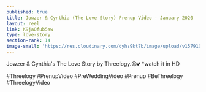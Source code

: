 ```yaml
---
published: true
title: Jowzer & Cynthia (The Love Story) Prenup Video - January 2020
layout: reel
link: K9jaOfub5sw
type: love-story
section-rank: 14
image-small: 'https://res.cloudinary.com/dyhs9kt7b/image/upload/v1579108092/jowzer.jpg'
---
```

Jowzer & Cynthia's The Love Story by Threelogy.😍💕
*watch it in HD

#Threelogy #PrenupVideo #PreWeddingVideo #Prenup #BeThreelogy #ThreelogyVideo